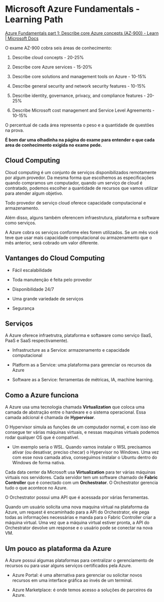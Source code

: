 # Microsoft Azure Fundamentals - Learning Path

[Azure Fundamentals part 1: Describe core Azure concepts (AZ-900) - Learn | Microsoft Docs](https://docs.microsoft.com/en-us/learn/paths/az-900-describe-cloud-concepts/)

O exame AZ-900 cobra seis áreas de conhecimento: 

1. Describe cloud concepts - 20-25%

2. Describe core Azure services - 15-20%

3. Describe core solutions and management tools on Azure - 10-15%

4. Describe general security and network security features - 10-15%

5. Describe identity, governance, privacy, and compliance features - 20-25%

6. Describe Microsoft cost management and Service Level Agreements - 10-15%

O percentual de cada área representa o peso e a quantidade de questões na prova.

**É bom dar uma olhadinha na página do exame para entender o que cada area de conhecimento exigida no exame pede.**

## Cloud Computing

Cloud computing é um conjunto de serviços disponibilizados remotamente por algum provedor. Da mesma forma que escolhemos as especificações quando compramos um computador, quando um serviço de cloud é contratado, podemos escolher a quantidade de recursos que vamos utilizar para atender algum objetivo. 

Todo provedor de serviço cloud oferece capacidade computacional e armazenamento. 

Além disso, alguns também oferencem infraestrutura, plataforma e software como serviços.

A Azure cobra os serviços conforme eles forem utilizados. Se um mês você teve que usar mais capacidade computacional ou armazenamento que o mês anterior, será cobrado um valor diferente. 

## Vantanges do Cloud Computing

+ Fácil escalabilidade

+ Toda manutenção é feita pelo provedor

+ Disponibilidade 24/7

+ Uma grande variedade de serviços

+ Segurança 

## Serviços

A Azure oferece infraetrutra, plataforma e softaware como serviço (IaaS, PaaS e SaaS respectivamente). 

+ Infrastructure as a Service: armazenamento e capacidade computacional

+ Platform as a Service: uma plataforma para gerenciar os recursos da Azure

+ Software as a Service: ferramentas de métricas, IA, machine learning. 

## Como a Azure funciona

A Azure usa uma tecnologia chamada **Virtualization** que coloca uma camada de abstração entre o hardware e o sistema operacional. Essa camada adcional é chamada de **Hypervisor**.

O Hypervisor simula as funções de um computador normal, e com isso ele consegue ter várias máquinas virtuais, e nessas maquinas virtuais podemos rodar qualquer OS que é compatível. 

+ Um exemplo seria o WSL. Quando vamos instalar o WSL precisamos ativar (ou desativar, preciso checar) o Hypervisor no Windows. Uma vez com esse nova camada ativa, conseguimos instalar o Ubuntu dentro do Windows de forma nativa. 

Cada data center da Microsoft usa **Virtualization** para ter várias máquinas virtuais nos servidores. Cada servidor tem um software chamado de **Fabric Controller** que é conectado com um **Orchestrator**. O Orchestrator gerencia tudo o que acontece no Azure.

O Orchestrator possui uma API que é acessada por várias ferramentas. 

Quando um usuário solicita uma nova maquina virtual na plataforma da Azure, um request é encaminhado para a API do Orchestrator, ele pega todas as informações necessárias e manda para o Fabric Controller criar a máquina virtual. Uma vez que a máquina virtual estiver pronta, a API do Orchestrator devolve um response e o usuário pode se conectar na nova VM. 

## Um pouco as plataforma da Azure

A Azure possui algumas plataformas para centralizar o gerenciamento de recursos ou para usar alguns serviços certificados pela Azure. 

+ Azure Portal: é uma alternativa para gerenciar ou solicitar novos recursos em uma interface gráfica ao invés de um terminal.

+ Azure Marketplace: é onde temos acesso a soluções de parceiros da Azure. 
